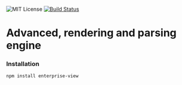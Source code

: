 
![MIT License][license-image]
[![Build Status][travis-image]][travis-url]

# Advanced, rendering and parsing engine

### Installation
```
npm install enterprise-view
```

[license-image]: https://img.shields.io/badge/license-MIT-blue.svg?style=flat
[license-url]: license.txt

[travis-url]: https://travis-ci.org/nodejs-enterprise/view
[travis-image]: https://travis-ci.org/nodejs-enterprise/view.svg?branch=master